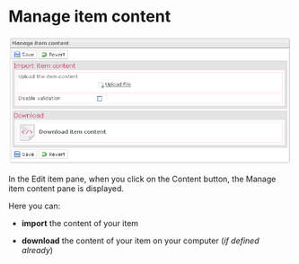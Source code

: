 <!--
parent:
    title: Manage_Items
author:
    - 'Jérôme Bogaerts'
created_at: '2012-03-19 18:59:45'
updated_at: '2013-03-13 13:31:09'
tags:
    - 'Manage Items'
-->

Manage item content
===================

![](../resources/items-content.png)

In the Edit item pane, when you click on the Content button, the Manage item content pane is displayed.

Here you can:

-   **import** the content of your item

<!-- -->

-   **download** the content of your item on your computer (*if defined already*)

